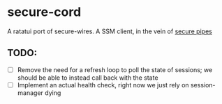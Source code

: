 # secure-cord

A ratatui port of secure-wires. A SSM client, in the vein of [secure pipes](https://www.opoet.com/pyro/index.php)

## TODO:

 - [ ] Remove the need for a refresh loop to poll the state of sessions; we should be able to instead call back with the state
 - [ ] Implement an actual health check, right now we just rely on session-manager dying

